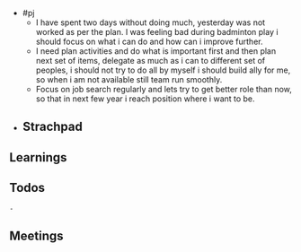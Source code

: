- #pj
	- I have spent two days without doing much, yesterday was not worked as per the plan. I was feeling bad during badminton play i should focus on what i can do and how can i improve further.
	- I need plan activities and do what is important first and then plan next set of items, delegate as much as i can to different set of peoples, i should not try to do all by myself i should build ally for me, so when i am not available still team run smoothly.
	- Focus on job search regularly and lets try to get better role than now, so that in next few year i reach position where i want to be.
- ## Strachpad
## Learnings
## Todos
	-
## Meetings